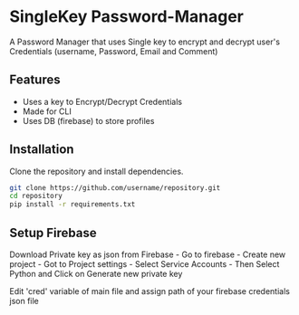 # SingleKey Password-Manager

A Password Manager that uses Single key to encrypt and decrypt user's Credentials (username, Password, Email and Comment)

## Features
- Uses a key to Encrypt/Decrypt  Credentials
- Made for CLI
- Uses DB (firebase) to store profiles

## Installation
Clone the repository and install dependencies.

```sh
git clone https://github.com/username/repository.git
cd repository
pip install -r requirements.txt

```
## Setup Firebase 

Download Private key as json from Firebase
    - Go to firebase
    - Create new project
    - Got to Project settings
    - Select Service Accounts 
    - Then Select Python and Click on Generate new private key
    
Edit 'cred' variable of main file and assign path of your firebase credentials json file

 



